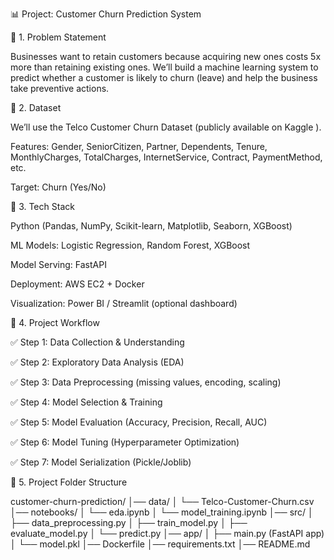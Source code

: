 📊 Project: Customer Churn Prediction System 


🔹 1. Problem Statement

Businesses want to retain customers because acquiring new ones costs 5x more than retaining existing ones.
We’ll build a machine learning system to predict whether a customer is likely to churn (leave) and help the business take preventive actions.

🔹 2. Dataset

We’ll use the Telco Customer Churn Dataset (publicly available on Kaggle
).

Features: Gender, SeniorCitizen, Partner, Dependents, Tenure, MonthlyCharges, TotalCharges, InternetService, Contract, PaymentMethod, etc.

Target: Churn (Yes/No)

🔹 3. Tech Stack

Python (Pandas, NumPy, Scikit-learn, Matplotlib, Seaborn, XGBoost)

ML Models: Logistic Regression, Random Forest, XGBoost

Model Serving: FastAPI

Deployment: AWS EC2 + Docker

Visualization: Power BI / Streamlit (optional dashboard)

🔹 4. Project Workflow

✅ Step 1: Data Collection & Understanding

✅ Step 2: Exploratory Data Analysis (EDA)

✅ Step 3: Data Preprocessing (missing values, encoding, scaling)

✅ Step 4: Model Selection & Training

✅ Step 5: Model Evaluation (Accuracy, Precision, Recall, AUC)

✅ Step 6: Model Tuning (Hyperparameter Optimization)

✅ Step 7: Model Serialization (Pickle/Joblib)


🔹 5. Project Folder Structure

customer-churn-prediction/
│── data/
│   └── Telco-Customer-Churn.csv
│── notebooks/
│   └── eda.ipynb
│   └── model_training.ipynb
│── src/
│   ├── data_preprocessing.py
│   ├── train_model.py
│   ├── evaluate_model.py
│   └── predict.py
│── app/
│   ├── main.py  (FastAPI app)
│   └── model.pkl
│── Dockerfile
│── requirements.txt
│── README.md
